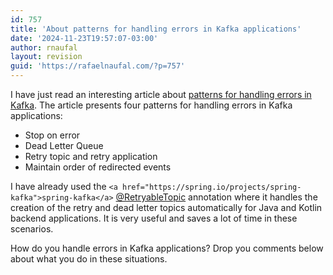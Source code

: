 ```yaml
---
id: 757
title: 'About patterns for handling errors in Kafka applications'
date: '2024-11-23T19:57:07-03:00'
author: rnaufal
layout: revision
guid: 'https://rafaelnaufal.com/?p=757'
---
```


I have just read an interesting article about [patterns for handling errors in Kafka](https://www.confluent.io/blog/error-handling-patterns-in-kafka/). The article presents four patterns for handling errors in Kafka applications:

- Stop on error
- Dead Letter Queue
- Retry topic and retry application
- Maintain order of redirected events

I have already used the `<a href="https://spring.io/projects/spring-kafka">spring-kafka</a>` [@RetryableTopic](https://docs.spring.io/spring-kafka/reference/retrytopic/retry-config.html#using-the-retryabletopic-annotation) annotation where it handles the creation of the retry and dead letter topics automatically for Java and Kotlin backend applications. It is very useful and saves a lot of time in these scenarios.

How do you handle errors in Kafka applications? Drop you comments below about what you do in these situations.